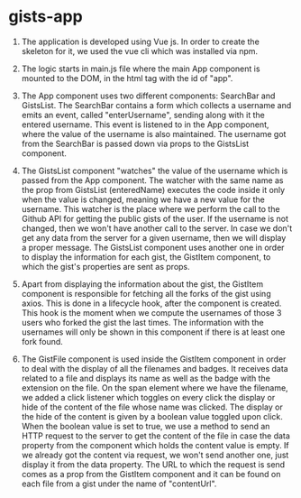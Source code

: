 # gists-app

1. The application is developed using Vue js. In order to create the skeleton for it, we used the vue cli which was installed via npm.

2. The logic starts in main.js file where the main App component is mounted to the DOM, in the html tag with the id of "app".

3. The App component uses two different components: SearchBar and GistsList. The SearchBar contains a form which collects a username and emits an event, called "enterUsername", sending along with it the entered username. This event is listened to in the App component, where the value of the username is also maintained. The username got from the SearchBar is passed down via props to the GistsList component.

4. The GistsList component "watches" the value of the username which is passed from the App component. The watcher with the same name as the prop from GistsList (enteredName) executes the code inside it only when the value is changed, meaning we have a new value for the username. This watcher is the place where we perform the call to the Github API for getting the public gists of the user. If the username is not changed, then we won't have another call to the server. In case we don't get any data from the server for a given username, then we will display a proper message. The GistsList component uses another one in order to display the information for each gist, the GistItem component, to which the gist's properties are sent as props.

5. Apart from displaying the information about the gist, the GistItem component is responsible for fetching all the forks of the gist using axios. This is done in a lifecycle hook, after the component is created. This hook is the moment when we compute the usernames of those 3 users who forked the gist the last times. The information with the usernames will only be shown in this component if there is at least one fork found.

6. The GistFile component is used inside the GistItem component in order to deal with the display of all the filenames and badges. It receives data related to a file and displays its name as well as the badge with the extension on the file. On the span element where we have the filename, we added a click listener which toggles on every click the display or hide of the content of the file whose name was clicked. The display or the hide of the content is given by a boolean value toggled upon click. When the boolean value is set to true, we use a method to send an HTTP request to the server to get the content of the file in case the data property from the component which holds the content value is empty. If we already got the content via request, we won't send another one, just display it from the data property. The URL to which the request is send comes as a prop from the GistItem component and it can be found on each file from a gist under the name of "contentUrl".
